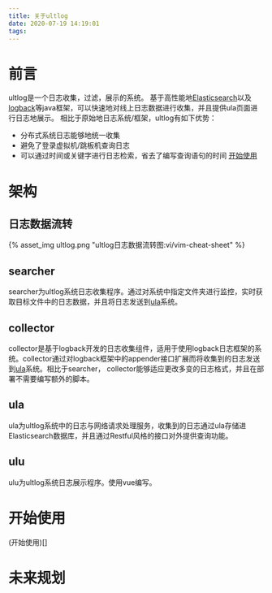 ```yaml
---
title: 关于ultlog
date: 2020-07-19 14:19:01
tags:
---
```

# 前言
ultlog是一个日志收集，过滤，展示的系统。
基于高性能地[Elasticsearch](https://www.elastic.co/cn/cloud/?elektra=home&storm=sub1)以及[logback](https://github.com/qos-ch/logback)等java框架，可以快速地对线上日志数据进行收集，并且提供ula页面进行日志地展示。
相比于原始地日志系统/框架，ultlog有如下优势：
- 分布式系统日志能够地统一收集
- 避免了登录虚拟机/跳板机查询日志
- 可以通过时间或关键字进行日志检索，省去了编写查询语句的时间
[开始使用](#开始使用)

# 架构
## 日志数据流转
{% asset_img ultlog.png "ultlog日志数据流转图:vi/vim-cheat-sheet" %}

## searcher
searcher为ultlog系统日志收集程序。通过对系统中指定文件夹进行监控，实时获取目标文件中的日志数据，并且将日志发送到[ula](#ula)系统。
## collector
collector是基于logback开发的日志收集组件，适用于使用logback日志框架的系统。collector通过对logback框架中的appender接口扩展而将收集到的日志发送到[ula](#ula)系统。相比于searcher，
collector能够适应更改多变的日志格式，并且在部署不需要编写额外的脚本。

## ula
ula为ultlog系统中的日志与网络请求处理服务，收集到的日志通过ula存储进Elasticsearch数据库，并且通过Restful风格的接口对外提供查询功能。

## ulu
ulu为ultlog系统日志展示程序。使用vue编写。

# 开始使用

(开始使用)[]
# 未来规划
